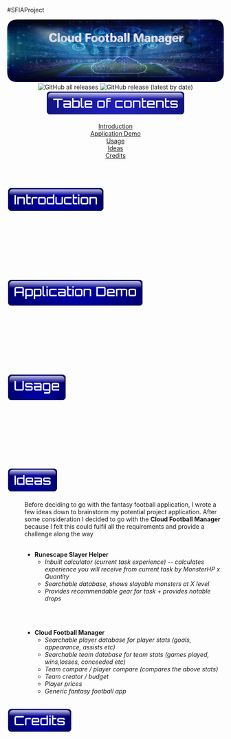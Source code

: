 #SFIAProject

<div align="center">
  <img src="images/ProjectOneBanner.png" alt="MainBanner">
</div>

<!--- Code for Shields.io buttons --->

<!--- <div style="padding-left: 200px;"> --->
<div align="center">
   <img alt="GitHub all releases" src="https://img.shields.io/github/downloads/HaychBe/SFIAProject1/total?logo=GitHub">
   <img alt="GitHub release (latest by date)" src="https://img.shields.io/github/v/release/HaychBe/SFIAProject1?logo=GitHub">
</div>

<dt>
<!--- <div style="padding-left: 200px;"> --->
<div align="center">
  <img src ="images/ToCTitle.png" alt="Table of contents">
</div>
</dt>
<div align="center">
<dt>
  <ul style="list-style-type:none; padding:0;">
    <li><a href="#Introduction">Introduction</a></li>
    <li><a href="#ApplicationDemo">Application Demo</a></li>
    <li><a href="#Usage">Usage</a></li>
    <li><a href="#Ideas">Ideas</a></li>
    <li><a href="#Credits">Credits</a></li>
  </ul>
</div>
</dt>
<br>
<br>
<br>


<dt><img src="images/IntroT.png" id="Introduction"/></dt>
<dd> 
<br>
<br>
<br>
<br>
<br>
<br>
<br>
<br>
<br>
</dd>

<dt><img src="images/AppDemo.png" id="ApplicationDemo"/><dt>
<dd>
<br>
<br>
<br>
<br>
<br>
<br>
<br>
<br>
<br>
</dd>

<dt><img src="images/Usage.png" id="Usage"/><dt>
<dd>
<br>
<br>
<br>
<br>
<br>
<br>
<br>
<br>
<br>
</dd>

<dt> <img src="images/Ideas.png" id="Ideas"/></dt>
<br>
<dd>
Before deciding to go with the fantasy football application, I wrote a few ideas down to brainstorm my potential project application. After some consideration I decided to go with the <b>Cloud Football Manager</b> because I felt this could fulfil all the requirements and provide a challenge along the way
<br>
<br>

* <b>Runescape Slayer Helper </b>
  * _Inbuilt calculator (current task experience) -- calculates experience you will receive from current task by MonsterHP x Quantity_
  * _Searchable database, shows slayable monsters at X level_
  * _Provides recommendable gear for task + provides notable drops_
<br>
<br>

* <b>Cloud Football Manager</b>
  * _Searchable player database for player stats (goals, appearance, assists etc)_
  * _Searchable team database for team stats (games played, wins,losses, conceeded etc)_
  * _Team compare / player compare (compares the above stats)_
  * _Team creator / budget_
  * _Player prices_
  * _Generic fantasy football app_
</dd>
<bt>
<br>

<dt><img src="images/Credits.png" id="Credits"/><dt>
<dd>
<br>
<br>
<br>
<br>
<br>
<br>
<br>
<br>
<br>
</dd>